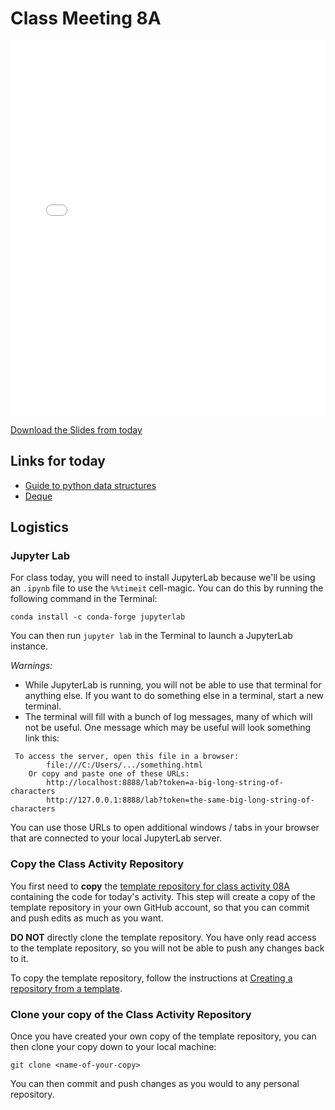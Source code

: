 # Class Meeting 8A

<div>
<iframe src="../../Lec12_DataStructures.pdf" width="100%" height="600px" frameBorder="0"> </iframe>
</div>

[Download the Slides from today](https://github.com/ubc-cs/cpsc203/raw/main/files/Lec12_DataStructures.pdf)

## Links for today

- [Guide to python data structures](https://www.geeksforgeeks.org/python-data-structures/)
- [Deque](https://www.geeksforgeeks.org/deque-in-python/)

## Logistics

### Jupyter Lab

For class today, you will need to install JupyterLab because we'll be using an `.ipynb` file to use the `%%timeit` cell-magic.
You can do this by running the following command in the Terminal:

```terminal
conda install -c conda-forge jupyterlab
```

You can then run `jupyter lab` in the Terminal to launch a JupyterLab instance.  

*Warnings:*

- While JupyterLab is running, you will not be able to use that terminal for anything else.  If you want to do something else in a terminal, start a new terminal.
- The terminal will fill with a bunch of log messages, many of which will not be useful.  One message which may be useful will look something link this:

```terminal
 To access the server, open this file in a browser:
        file:///C:/Users/.../something.html
    Or copy and paste one of these URLs:
        http://localhost:8888/lab?token=a-big-long-string-of-characters
        http://127.0.0.1:8888/lab?token=the-same-big-long-string-of-characters
```

You can use those URLs to open additional windows / tabs in your browser that are connected to your local JupyterLab server.

### Copy the Class Activity Repository

You first need to **copy** the [template repository for class activity 08A](https://github.com/ubc-cpsc203-2023W2/class-activity-08A) containing the code for today's activity.  This step will create a copy of the template repository in your own GitHub account, so that you can commit and push edits as much as you want.

**DO NOT** directly clone the template repository.  You have only read access to the template repository, so you will not be able to push any changes back to it.

To copy the template repository, follow the instructions at [Creating a repository from a template](https://docs.github.com/en/repositories/creating-and-managing-repositories/creating-a-repository-from-a-template).

<!-- If we ever manage to set up GitHub's CLI
Using the terminal command line (where you replace `<name-of-your-copy>` with a suitable name for your copy of the repository):

```terminal
gh repo create <name-of-your-copy> --private --template https://github.com/ubc-cpsc203-2023W2/class-activity-08A
```
-->

### Clone your copy of the Class Activity Repository

Once you have created your own copy of the template repository, you can then clone your copy down to your local machine:

```terminal
git clone <name-of-your-copy>
```

You can then commit and push changes as you would to any personal repository.
